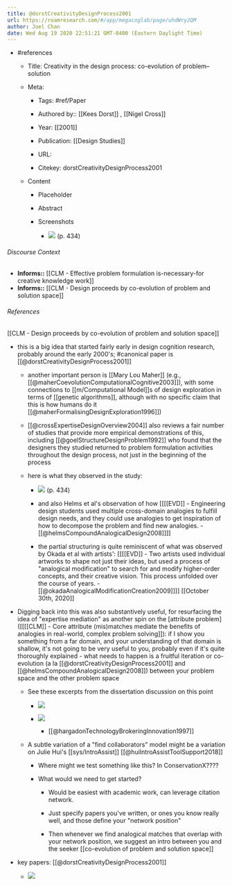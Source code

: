 ```yaml
---
title: @dorstCreativityDesignProcess2001
url: https://roamresearch.com/#/app/megacoglab/page/uhdWry2QM
author: Joel Chan
date: Wed Aug 19 2020 22:51:21 GMT-0400 (Eastern Daylight Time)
---
```


- #references

    - Title: Creativity in the design process: co-evolution of problem–solution

    - Meta:

        - Tags: #ref/Paper

        - Authored by::  [[Kees Dorst]] ,  [[Nigel Cross]]

        - Year: [[2001]]

        - Publication: [[Design Studies]]

        - URL:

        - Citekey: dorstCreativityDesignProcess2001

    - Content

        - Placeholder

        - Abstract

        - Screenshots

            - ![](https://firebasestorage.googleapis.com/v0/b/firescript-577a2.appspot.com/o/imgs%2Fapp%2Fmegacoglab%2FfVZskpJnHK.png?alt=media&token=3629d9f7-4483-494d-8145-0e9a1e53a713) (p. 434)

###### Discourse Context

- **Informs::** [[CLM - Effective problem formulation is-necessary-for creative knowledge work]]
- **Informs::** [[CLM - Design proceeds by co-evolution of problem and solution space]]

###### References

[[CLM - Design proceeds by co-evolution of problem and solution space]]

- this is a big idea that started fairly early in design cognition research, probably around the early 2000's; #canonical paper is [[@dorstCreativityDesignProcess2001]]

    - another important person is [[Mary Lou Maher]] (e.g., [[@maherCoevolutionComputationalCognitive2003]]), with some connections to [[m/Computational Model]]s of design exploration in terms of [[genetic algorithms]], although with no specific claim that this is how humans do it [[@maherFormalisingDesignExploration1996]])

    - [[@crossExpertiseDesignOverview2004]] also reviews a fair number of studies that provide more empirical demonstrations of this, including [[@goelStructureDesignProblem1992]] who found that the designers they studied returned to problem formulation activities throughout the design process, not just in the beginning of the process

    - here is what they observed in the study:

        - ![](https://firebasestorage.googleapis.com/v0/b/firescript-577a2.appspot.com/o/imgs%2Fapp%2Fmegacoglab%2FfVZskpJnHK.png?alt=media&token=3629d9f7-4483-494d-8145-0e9a1e53a713) (p. 434)

        - and also Helms et al's observation of how [[[[EVD]] - Engineering design students used multiple cross-domain analogies to fulfill design needs, and they could use analogies to get inspiration of how to decompose the problem and find new analogies. - [[@helmsCompoundAnalogicalDesign2008]]]]

        - the partial structuring is quite reminiscent of what was observed by Okada et al with artists': [[[[EVD]] - Two artists used individual artworks to shape not just their ideas, but used a process of "analogical modification" to search for and modify higher-order concepts, and their creative vision. This process unfolded over the course of years. - [[@okadaAnalogicalModificationCreation2009]]]]
[[October 30th, 2020]]

- Digging back into this was also substantively useful, for resurfacing the idea of "expertise mediation" as another spin on the [attribute problem]([[[[CLM]] - Core attribute (mis)matches mediate the benefits of analogies in real-world, complex problem solving]]): if I show you something from a far domain, and your understanding of that domain is shallow, it's not going to be very useful to you, probably even if it's quite thoroughly explained - what needs to happen is a fruitful iteration or co-evolution (a la [[@dorstCreativityDesignProcess2001]] and [[@helmsCompoundAnalogicalDesign2008]]) between your problem space and the other problem space

    - See these excerpts from the dissertation discussion on this point

        - ![](https://firebasestorage.googleapis.com/v0/b/firescript-577a2.appspot.com/o/imgs%2Fapp%2Fmegacoglab%2FopBJK2rVAv.png?alt=media&token=80011078-0c6b-475d-8160-4c3254e94409)

        - ![](https://firebasestorage.googleapis.com/v0/b/firescript-577a2.appspot.com/o/imgs%2Fapp%2Fmegacoglab%2FT-C1RHKiE5.png?alt=media&token=fbbec25e-f1d6-4aca-823b-408595611b2b)

            - [[@hargadonTechnologyBrokeringInnovation1997]]

    - A subtle variation of a "find collaborators" model might be a variation on Julie Hui's [[sys/IntroAssist]] [[@huiIntroAssistToolSupport2018]]

        - Where might we test something like this? In ConservationX????

        - What would we need to get started?

            - Would be easiest with academic work, can leverage citation network.

            - Just specify papers you've written, or ones you know really well, and those define your "network position"

            - Then whenever we find analogical matches that overlap with your network position, we suggest an intro between you and the seeker
[[co-evolution of problem and solution space]]

- key papers: [[@dorstCreativityDesignProcess2001]]

    - ![](https://firebasestorage.googleapis.com/v0/b/firescript-577a2.appspot.com/o/imgs%2Fapp%2Fmegacoglab%2FqffGelCkbg.png?alt=media&token=4042f711-4151-4493-9132-efa4d151bfaa)
